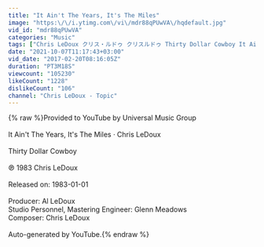 ```yaml
---
title: "It Ain't The Years, It's The Miles"
image: "https:\/\/i.ytimg.com\/vi\/mdr88qPUwVA\/hqdefault.jpg"
vid_id: "mdr88qPUwVA"
categories: "Music"
tags: ["Chris LeDoux クリス・ルドゥ クリスルドゥ Thirty Dollar Cowboy It Ain't The Years","It's The Miles"]
date: "2021-10-07T11:17:43+03:00"
vid_date: "2017-02-20T08:16:05Z"
duration: "PT3M18S"
viewcount: "105230"
likeCount: "1228"
dislikeCount: "106"
channel: "Chris LeDoux - Topic"
---
```

{% raw %}Provided to YouTube by Universal Music Group<br /><br />It Ain't The Years, It's The Miles · Chris LeDoux<br /><br />Thirty Dollar Cowboy<br /><br />℗ 1983 Chris LeDoux<br /><br />Released on: 1983-01-01<br /><br />Producer: Al LeDoux<br />Studio  Personnel, Mastering  Engineer: Glenn Meadows<br />Composer: Chris LeDoux<br /><br />Auto-generated by YouTube.{% endraw %}
